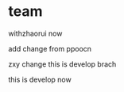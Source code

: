 # team
withzhaorui
now


add change from ppoocn


zxy change
this is develop brach

this is develop now
